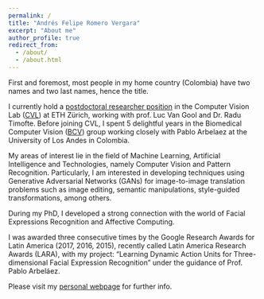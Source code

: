 ```yaml
---
permalink: /
title: "Andrés Felipe Romero Vergara"
excerpt: "About me"
author_profile: true
redirect_from: 
  - /about/
  - /about.html
---
```

First and foremost, most people in my home country (Colombia) have two names and two last names, hence the title. 

I currently hold a [postdoctoral researcher position](https://people.ee.ethz.ch/~roandres/) in the Computer Vision Lab ([CVL](https://vision.ee.ethz.ch/)) at ETH Zürich, working with prof. Luc Van Gool and Dr. Radu Timofte. Before joining CVL, I spent 5 delightful years in the Biomedical Computer Vision ([BCV](https://biomedicalcomputervision.uniandes.edu.co/)) group working closely with Pablo Arbelaez at the University of Los Andes in Colombia.

My areas of interest lie in the field of Machine Learning, Artificial Intelligence and Technologies, namely Computer Vision and Pattern Recognition. Particularly, I am interested in developing techniques using Generative Adversarial Networks (GANs) for image-to-image translation problems such as image editing, semantic manipulations, style-guided transformations, among others.

During my PhD, I developed a strong connection with the world of Facial Expressions Recognition and Affective Computing.

I was awarded three consecutive times by the Google Research Awards for Latin America (2017, 2016, 2015), recently called Latin America Research Awards (LARA), with my project: “Learning Dynamic Action Units for Three-dimensional Facial Expression Recognition” under the guidance of Prof. Pablo Arbeláez.

Please visit my [personal webpage](https://afromero.co/en/) for further info. 
